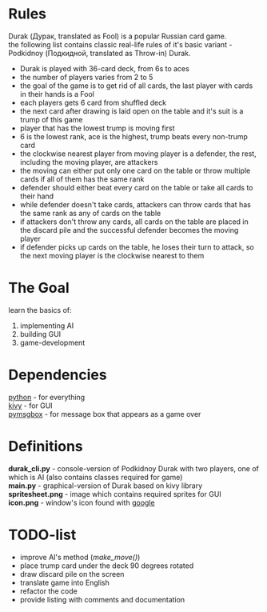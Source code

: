 # Rules
Durak (Дурак, translated as Fool) is a popular Russian card game.  
the following list contains classic real-life rules of it's basic variant - Podkidnoy (Подкидной, translated as Throw-in) Durak.

* Durak is played with 36-card deck, from 6s to aces
* the number of players varies from 2 to 5
* the goal of the game is to get rid of all cards, the last player with cards in their hands is a Fool
* each players gets 6 card from shuffled deck
* the next card after drawing is laid open on the table and it's suit is a trump of this game
* player that has the lowest trump is moving first
* 6 is the lowest rank, ace is the highest, trump beats every non-trump card
* the clockwise nearest player from moving player is a defender, the rest, including the moving player, are attackers  
* the moving can either put only one card on the table or throw multiple cards if all of them has the same rank
* defender should either beat every card on the table or take all cards to their hand
* while defender doesn't take cards, attackers can throw cards that has the same rank as any of cards on the table
* if attackers don't throw any cards, all cards on the table are placed in the discard pile and the successful defender becomes the moving player
* if defender picks up cards on the table, he loses their turn to attack, so the next moving player is the clockwise nearest to them


# The Goal
learn the basics of:

1. implementing AI
2. building GUI
3. game-development


# Dependencies
[python](python.org/) - for everything  
[kivy](github.com/kivy/kivy) - for GUI  
[pymsgbox](github.com/asweigart/PyMsgBox) - for message box that appears as a game over


# Definitions
**durak_cli.py** - console-version of Podkidnoy Durak with two players, one of which is AI (also contains classes required for game)  
**main.py** - graphical-version of Durak based on kivy library  
**spritesheet.png** - image which contains required sprites for GUI  
**icon.png** - window's icon found with [google](google.com)


# TODO-list
* improve AI's method (_make_move()_)
* place trump card under the deck 90 degrees rotated
* draw discard pile on the screen
* translate game into English
* refactor the code
* provide listing with comments and documentation